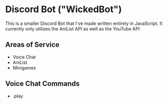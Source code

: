 # Discord Bot ("WickedBot")
This is a smaller Discord Bot that I've made written entirely in JavaScript. It currently only utilizes the AniList API as well as the YouTube API

## Areas of Service
* Voice Chat
* AniList
* Minigames

## Voice Chat Commands
* .play 
